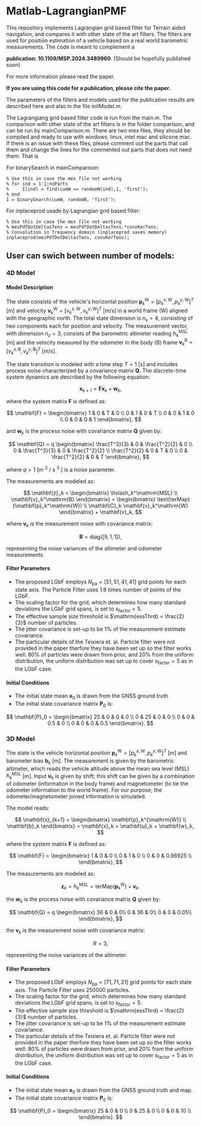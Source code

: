 # Matlab-LagrangianPMF

This repository implements Lagrangian grid based filter for Terrain aided navigation, and compares it with other state of the art filters. The filters are used for position estimation of a vehicle based on a real world barometric measurements. The code is meant to complement a 

__publication: 10.1109/MSP.2024.3489969__. (Should be hopefully published soon)

For more information please read the paper. 

__If you are using this code for a publication, please cite the paper.__

The parameters of the filters and models used for the publication results are described here and also in the file initModel.m. 

The Lagrangiang grid based filter code is run from the main.m. The comparison with other state of the art filters is in the folder comparison, and can be run by mainComparison.m. There are two mex files, they should be compiled and ready to use with windows, linux, intel mac and silicone mac. If there is an issue with these files, please comment out the parts that call them and change the lines for the commented out parts that does not need them. That is

For binarySearch in mainComparison: 
```
% Use this in case the mex file not working
% for ind = 1:1:noParts
%     I(ind) = find(cumW >= randomN(ind),1, 'first');
% end
I = binarySearch(cumW, randomN, 'first');
``` 
For inplaceprod usade by Lagrangian grid based filter:
```
% Use this in case the mex file not working
% mesPdfDotDeltasTens = mesPdfDotDeltasTens.*convKerTens;
% Convolution in frequency domain (inplaceprod saves memory)
inplaceprod(mesPdfDotDeltasTens, convKerTens);
```

## User can swich between number of models:

### 4D Model
 
#### Model Description

The state consists of the vehicle's horizontal position $\mathbf{p}_k^\mathrm{W} = [p_k^{x,\mathrm{W}}, p_k^{y,\mathrm{W}}]^T$ [m] and velocity $\mathbf{v}_k^\mathrm{W} = [v_k^{x,\mathrm{W}}, v_k^{y,\mathrm{W}}]^T$ [m/s] in a world frame (W) aligned with the geographic north. The total state dimension is $n_x = 4$, consisting of two components each for position and velocity. The measurement vector, with dimension $n_z = 3$, consists of the barometric altimeter reading $\hslash_k^\mathrm{MSL}$ [m] and the velocity measured by the odometer in the body (B) frame $\mathbf{v}_k^\mathrm{B} = [v_k^{x,\mathrm{B}}, v_k^{y,\mathrm{B}}]^T$ [m/s].

The state transition is modeled with a time step $T = 1$ [s] and includes process noise characterized by a covariance matrix $\mathbf{Q}$. The discrete-time system dynamics are described by the following equation:

$$
\mathbf{x}_{k+1} = \mathbf{F} \mathbf{x}_k + \mathbf{w}_k,
$$

where the system matrix $\mathbf{F}$ is defined as:

$$
\mathbf{F} = \begin{bmatrix}
    1 & 0 & T & 0 \\
    0 & 1 & 0 & T \\
    0 & 0 & 1 & 0 \\
    0 & 0 & 0 & 1
\end{bmatrix},
$$

and $\mathbf{w}_k$ is the process noise with covariance matrix $\mathbf{Q}$ given by:

$$
\mathbf{Q} = q \begin{bmatrix}
    \frac{T^3}{3} & 0 & \frac{T^2}{2} & 0 \\
    0 & \frac{T^3}{3} & 0 & \frac{T^2}{2} \\
    \frac{T^2}{2} & 0 & T & 0 \\
    0 & \frac{T^2}{2} & 0 & T
\end{bmatrix},
$$

where $q = 1$ [m $^2$ / s $^3$ ] is a noise parameter.

The measurements are modeled as:

$$
\mathbf{z}_k = \begin{bmatrix}
    \hslash_k^\mathrm{MSL} \\
    \mathbf{v}_k^\mathrm{B}
\end{bmatrix} = \begin{bmatrix}
    \text{terMap}(\mathbf{p}_k^\mathrm{W}) \\
    \mathbf{C}_k \mathbf{v}_k^\mathrm{W}
\end{bmatrix} + \mathbf{v}_k,
$$

where $\mathbf{v}_k$ is the measurement noise with covariance matrix:

$$
\mathbf{R} = \text{diag}([9, 1, 1]),
$$

representing the noise variances of the altimeter and odometer measurements.

#### Filter Parameters

- The proposed LGbF employs $N_\mathrm{pa} = [51, 51, 41, 41]$ grid points for each state axis. The Particle Filter uses $1.8$ times number of points of the LGbF.
- The scaling factor for the grid, which determines how many standard deviations the LGbF grid spans, is set to $s_\mathrm{factor} = 5$.
- The effective sample size threshold is $\mathrm{essThrd} = \frac{2}{3}$ number of particles.
- The jitter covariance is set-up to be 1% of the measurement estimate covariance.
- The particular details of the Teixiera et. al. Particle filter were not provided in the paper therfore they have been set up so the filter works well: 80% of particles were drawn from prior, and 20% from the uniform distribution, the uniform distribution was set up to cover $s_\mathrm{factor} = 5$ as in the LGbF case.

#### Initial Conditions

- The initial state mean $\mathbf{x}_0$ is drawn from the GNSS ground truth
- The initial state covariance matrix $\mathbf{P}_0$ is:

$$
\mathbf{P}_0 = \begin{bmatrix}
    25 & 0 & 0 & 0 \\
    0 & 25 & 0 & 0 \\
    0 & 0 & 0.5 & 0 \\
    0 & 0 & 0 & 0.5
\end{bmatrix}.
$$




### 3D Model

The state is the vehicle horizontal position $\mathbf{p}_k^\mathrm{W} = [p_k^{x,\mathrm{W}}, p_k^{y,\mathrm{W}}]^T$ [m] and barometer bias $\mathbf{b}_k$ [m]. The measurement is given by the barometric altimeter, which reads the vehicle altitude above the mean sea level (MSL) $\hslash_k^\mathrm{MSL}$ [m]. Input $\mathbf{u}_k$ is given by shift; this shift can be given by a combination of odometer (information in the body frame) and magnetometer (to tie the odometer information to the world frame). For our purpose, the odometer/magnetometer joined information is simulated.

The model reads:

$$
\mathbf{x}_{k+1} = \begin{bmatrix} \mathbf{p}_k^{\mathrm{W}} \\ \mathbf{b}_k
\end{bmatrix} = \mathbf{x}_k + \mathbf{u}_k + \mathbf{w}_k,
$$

where the system matrix $\mathbf{F}$ is defined as:

$$
\mathbf{F} = \begin{bmatrix}
    1 & 0 & 0 \\
    0 & 1 & 0 \\
    0 & 0 & 0.96925 \\
\end{bmatrix},
$$

The measurements are modeled as:

$$
\mathbf{z}_k = \hslash_k^\mathrm{MSL}= \mathrm{terMap}(\mathbf{p}_k^\mathrm{W}) + \mathbf{v}_k.
$$

the $\mathbf{w}_k$ is the process noise with covariance matrix $\mathbf{Q}$ given by:

$$
\mathbf{Q} = q \begin{bmatrix}
   36 & 0 & 0\\
   0 & 36 & 0\\
   0 & 0 & 0.05\\
\end{bmatrix},
$$

the $\mathbf{v}_k$ is the measurement noise with covariance matrix:

$$
R = 3,
$$

representing the noise variances of the altimeter.

#### Filter Parameters

- The proposed LGbF employs $N_\mathrm{pa} = [71, 71, 21]$ grid points for each state axis. The Particle Filter uses $250000$ particles.
- The scaling factor for the grid, which determines how many standard deviations the LGbF grid spans, is set to $s_\mathrm{factor} = 5$.
- The effective sample size threshold is $\mathrm{essThrd} = \frac{2}{3}$ number of particles.
- The jitter covariance is set-up to be 1% of the measurement estimate covariance.
- The particular details of the Teixiera et. al. Particle filter were not provided in the paper therfore they have been set up so the filter works well: 80% of particles were drawn from prior, and 20% from the uniform distribution, the uniform distribution was set up to cover $s_\mathrm{factor} = 5$ as in the LGbF case.

#### Initial Conditions

- The initial state mean $\mathbf{x}_0$ is drawn from the GNSS ground truth and map.
- The initial state covariance matrix $\mathbf{P}_0$ is:

$$
\mathbf{P}_0 = \begin{bmatrix}
    25 & 0 & 0  \\
    0 & 25 & 0 \\
    0 & 0 & 10 \\
\end{bmatrix}.
$$

